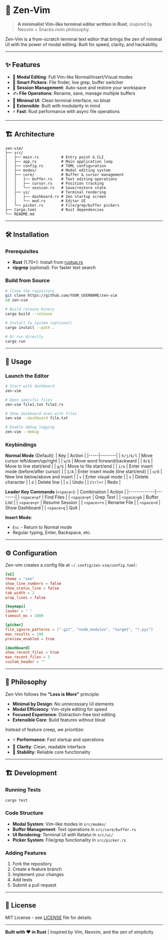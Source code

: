 # 🧘 Zen-Vim

> **A minimalist Vim-like terminal editor written in Rust**, inspired by Neovim + Snacks.nvim philosophy.

Zen-Vim is a from-scratch terminal text editor that brings the zen of minimal UI with the power of modal editing. Built for speed, clarity, and hackability.

---

## ✨ Features

- 🚀 **Modal Editing**: Full Vim-like Normal/Insert/Visual modes
- 🔎 **Smart Pickers**: File finder, live grep, buffer switcher
- 💾 **Session Management**: Auto-save and restore your workspace
- ✍️ **File Operations**: Rename, save, manage multiple buffers
- 🎯 **Minimal UI**: Clean terminal interface, no bloat
- 🧩 **Extensible**: Built with modularity in mind
- ⚡ **Fast**: Rust performance with async file operations

---

## 🏗️ Architecture

```
zen-vim/
├── src/
│   ├── main.rs          # Entry point & CLI
│   ├── app.rs           # Main application loop
│   ├── config.rs        # TOML configuration
│   ├── modes/           # Modal editing system
│   ├── core/            # Buffer & cursor management
│   │   ├── buffer.rs    # Text editing operations
│   │   ├── cursor.rs    # Position tracking
│   │   └── session.rs   # Save/restore state
│   ├── ui/              # Terminal rendering
│   │   ├── dashboard.rs # Zen startup screen
│   │   └── mod.rs       # Editor UI
│   └── picker.rs        # File/grep/buffer pickers
├── Cargo.toml           # Rust dependencies
└── README.md
```

---

## 🛠️ Installation

### Prerequisites
- **Rust** (1.70+): Install from [rustup.rs](https://rustup.rs/)
- **ripgrep** (optional): For faster text search

### Build from Source

```bash
# Clone the repository
git clone https://github.com/YOUR_USERNAME/zen-vim
cd zen-vim

# Build release binary
cargo build --release

# Install to system (optional)
cargo install --path .

# Or run directly
cargo run
```

---

## 🧪 Usage

### Launch the Editor

```bash
# Start with dashboard
zen-vim

# Open specific files
zen-vim file1.txt file2.rs

# Show dashboard even with files
zen-vim --dashboard file.txt

# Enable debug logging
zen-vim --debug
```

### Keybindings

**Normal Mode** (Default):
| Key | Action |
|-----|--------|
| `h/j/k/l` | Move cursor left/down/up/right |
| `w/b` | Move word forward/backward |
| `0/$` | Move to line start/end |
| `g/G` | Move to file start/end |
| `i/a` | Enter insert mode (before/after cursor) |
| `I/A` | Enter insert mode (line start/end) |
| `o/O` | New line below/above and insert |
| `v` | Enter visual mode |
| `x` | Delete character |
| `d` | Delete line |
| `u` | Undo |
| `Ctrl+r` | Redo |

**Leader Key Commands** (`<space>`):
| Combination | Action |
|-------------|--------|
| `<space>pf` | Find Files |
| `<space>pt` | Grep Text |
| `<space>pb` | Buffer List |
| `<space>pr` | Resume Session |
| `<space>rn` | Rename File |
| `<space>d` | Show Dashboard |
| `<space>q` | Quit |

**Insert Mode**:
- `Esc` - Return to Normal mode
- Regular typing, Enter, Backspace, etc.

---

## ⚙️ Configuration

Zen-vim creates a config file at `~/.config/zen-vim/config.toml`:

```toml
[ui]
theme = "zen"
show_line_numbers = false
show_status_line = false
tab_width = 2
wrap_lines = false

[keymaps]
leader = " "
timeout_ms = 1000

[picker]
file_ignore_patterns = [".git", "node_modules", "target", "*.pyc"]
max_results = 100
preview_enabled = true

[dashboard]
show_recent_files = true
max_recent_files = 5
custom_header = ""
```

---

## 🧠 Philosophy

Zen-Vim follows the **"Less is More"** principle:

- **Minimal by Design**: No unnecessary UI elements
- **Modal Efficiency**: Vim-style editing for speed
- **Focused Experience**: Distraction-free text editing
- **Extensible Core**: Build features without bloat

Instead of feature creep, we prioritize:
- ⚡ **Performance**: Fast startup and operations
- 🎯 **Clarity**: Clean, readable interface
- 🔧 **Stability**: Reliable core functionality

---

## 🏗️ Development

### Running Tests
```bash
cargo test
```

### Code Structure
- **Modal System**: Vim-like modes in `src/modes/`
- **Buffer Management**: Text operations in `src/core/buffer.rs`
- **UI Rendering**: Terminal UI with Ratatui in `src/ui/`
- **Picker System**: File/grep functionality in `src/picker.rs`

### Adding Features
1. Fork the repository
2. Create a feature branch
3. Implement your changes
4. Add tests
5. Submit a pull request

---

## 📝 License

MIT License - see [LICENSE](LICENSE) file for details.

---

**Built with ❤️ in Rust** | Inspired by Vim, Neovim, and the zen of simplicity